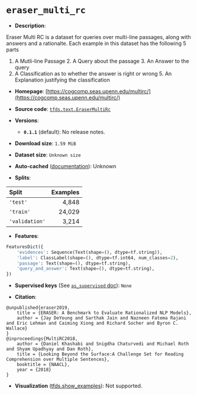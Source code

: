 <div itemscope itemtype="http://schema.org/Dataset">
  <div itemscope itemprop="includedInDataCatalog" itemtype="http://schema.org/DataCatalog">
    <meta itemprop="name" content="TensorFlow Datasets" />
  </div>

  <meta itemprop="name" content="eraser_multi_rc" />
  <meta itemprop="description" content="Eraser Multi RC is a dataset for queries over multi-line passages, along with&#10;answers and a rationalte. Each example in this dataset has the following 5 parts&#10;1. A Mutli-line Passage&#10;2. A Query about the passage&#10;3. An Answer to the query&#10;4. A Classification as to whether the answer is right or wrong&#10;5. An Explanation justifying the classification&#10;&#10;To use this dataset:&#10;&#10;```python&#10;import tensorflow_datasets as tfds&#10;&#10;ds = tfds.load(&#x27;eraser_multi_rc&#x27;, split=&#x27;train&#x27;)&#10;for ex in ds.take(4):&#10;  print(ex)&#10;```&#10;&#10;See [the guide](https://www.tensorflow.org/datasets/overview) for more&#10;informations on [tensorflow_datasets](https://www.tensorflow.org/datasets).&#10;&#10;" />
  <meta itemprop="url" content="https://www.tensorflow.org/datasets/catalog/eraser_multi_rc" />
  <meta itemprop="sameAs" content="https://cogcomp.seas.upenn.edu/multirc/" />
  <meta itemprop="citation" content="@unpublished{eraser2019,&#10;    title = {ERASER: A Benchmark to Evaluate Rationalized NLP Models},&#10;    author = {Jay DeYoung and Sarthak Jain and Nazneen Fatema Rajani and Eric Lehman and Caiming Xiong and Richard Socher and Byron C. Wallace}&#10;}&#10;@inproceedings{MultiRC2018,&#10;    author = {Daniel Khashabi and Snigdha Chaturvedi and Michael Roth and Shyam Upadhyay and Dan Roth},&#10;    title = {Looking Beyond the Surface:A Challenge Set for Reading Comprehension over Multiple Sentences},&#10;    booktitle = {NAACL},&#10;    year = {2018}&#10;}" />
</div>

# `eraser_multi_rc`

*   **Description**:

Eraser Multi RC is a dataset for queries over multi-line passages, along with
answers and a rationalte. Each example in this dataset has the following 5 parts
1. A Mutli-line Passage 2. A Query about the passage 3. An Answer to the query
4. A Classification as to whether the answer is right or wrong 5. An Explanation
justifying the classification

*   **Homepage**:
    [https://cogcomp.seas.upenn.edu/multirc/](https://cogcomp.seas.upenn.edu/multirc/)

*   **Source code**:
    [`tfds.text.EraserMultiRc`](https://github.com/tensorflow/datasets/tree/master/tensorflow_datasets/text/eraser_multi_rc.py)

*   **Versions**:

    *   **`0.1.1`** (default): No release notes.

*   **Download size**: `1.59 MiB`

*   **Dataset size**: `Unknown size`

*   **Auto-cached**
    ([documentation](https://www.tensorflow.org/datasets/performances#auto-caching)):
    Unknown

*   **Splits**:

Split          | Examples
:------------- | -------:
`'test'`       | 4,848
`'train'`      | 24,029
`'validation'` | 3,214

*   **Features**:

```python
FeaturesDict({
    'evidences': Sequence(Text(shape=(), dtype=tf.string)),
    'label': ClassLabel(shape=(), dtype=tf.int64, num_classes=2),
    'passage': Text(shape=(), dtype=tf.string),
    'query_and_answer': Text(shape=(), dtype=tf.string),
})
```

*   **Supervised keys** (See
    [`as_supervised` doc](https://www.tensorflow.org/datasets/api_docs/python/tfds/load#args)):
    `None`

*   **Citation**:

```
@unpublished{eraser2019,
    title = {ERASER: A Benchmark to Evaluate Rationalized NLP Models},
    author = {Jay DeYoung and Sarthak Jain and Nazneen Fatema Rajani and Eric Lehman and Caiming Xiong and Richard Socher and Byron C. Wallace}
}
@inproceedings{MultiRC2018,
    author = {Daniel Khashabi and Snigdha Chaturvedi and Michael Roth and Shyam Upadhyay and Dan Roth},
    title = {Looking Beyond the Surface:A Challenge Set for Reading Comprehension over Multiple Sentences},
    booktitle = {NAACL},
    year = {2018}
}
```

*   **Visualization**
    ([tfds.show_examples](https://www.tensorflow.org/datasets/api_docs/python/tfds/visualization/show_examples)):
    Not supported.
